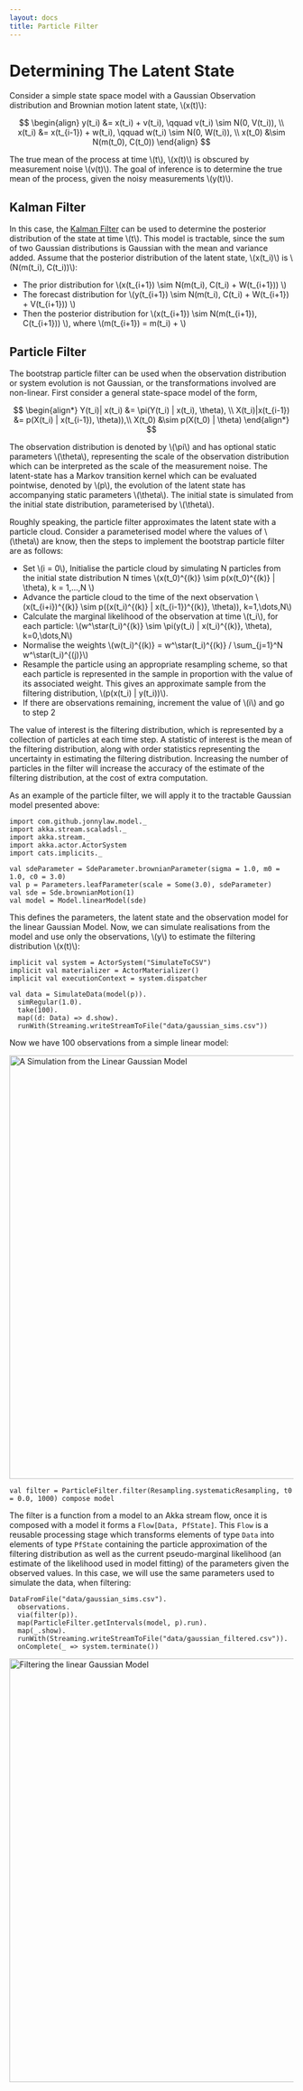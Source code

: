 ```yaml
---
layout: docs
title: Particle Filter
---
```


# Determining The Latent State

Consider a simple state space model with a Gaussian Observation distribution and Brownian motion latent state, \\(x(t)\\):

$$ \begin{align}
y(t_i) &= x(t_i) + v(t_i), \qquad v(t_i) \sim N(0, V(t_i)), \\
x(t_i) &= x(t_{i-1}) + w(t_i), \qquad w(t_i) \sim N(0, W(t_i)), \\
x(t_0) &\sim N(m(t_0), C(t_0))
\end{align} $$

The true mean of the process at time \\(t\\), \\(x(t)\\) is obscured by measurement noise \\(v(t)\\). The goal of inference is to determine the true mean of the process, given the noisy measurements \\(y(t)\\). 

## Kalman Filter

In this case, the [Kalman Filter](https://en.wikipedia.org/wiki/Kalman_filter) can be used to determine the posterior distribution of the state at time \\(t\\). This model is tractable, since the sum of two Gaussian distributions is Gaussian with the mean and variance added. Assume that the posterior distribution of the latent state, \\(x(t_i)\\) is \\(N(m(t_i), C(t_i))\\):

* The prior distribution for \\(x(t_{i+1}) \sim N(m(t_i), C(t_i) + W(t_{i+1})) \\)
* The forecast distribution for \\(y(t_{i+1}) \sim N(m(t_i), C(t_i) + W(t_{i+1}) + V(t_{i+1})) \\)
* Then the posterior distribution for \\(x(t_{i+1}) \sim N(m(t_{i+1}), C(t_{i+1})) \\), where \\(m(t_{i+1}) = m(t_i) + \\)

## Particle Filter

The bootstrap particle filter can be used when the observation distribution or system evolution is not Gaussian, or the transformations involved are non-linear. First consider a general state-space model of the form,

$$ \begin{align*}
Y(t_i)| x(t_i) &= \pi(Y(t_i) | x(t_i), \theta), \\
X(t_i)|x(t_{i-1}) &= p(X(t_i) | x(t_{i-1}), \theta)),\\
X(t_0) &\sim p(X(t_0) | \theta)
\end{align*} $$

The observation distribution is denoted by \\(\pi\\) and has optional static parameters \\(\theta\\), representing the scale of the observation distribution which can be interpreted as the scale of the measurement noise. The latent-state has a Markov transition kernel which can be evaluated pointwise, denoted by \\(p\\), the evolution of the latent state has accompanying static parameters \\(\theta\\). The initial state is simulated from the initial state distribution, parameterised by \\(\theta\\). 

Roughly speaking, the particle filter approximates the latent state with a particle cloud. Consider a parameterised model where the values of \\(\theta\\) are know, then the steps to implement the bootstrap particle filter are as follows:

* Set \\(i = 0\\), Initialise the particle cloud by simulating N particles from the initial state distribution N times \\(x(t_0)^{(k)} \sim p(x(t_0)^{(k)} | \theta), k = 1,...,N \\)
* Advance the particle cloud to the time of the next observation \\(x(t_{i+i})^{(k)} \sim p((x(t_i)^{(k)} | x(t_{i-1})^{(k)}, \theta)), k=1,\dots,N\\)
* Calculate the marginal likelihood of the observation at time \\(t_i\\), for each particle: \\(w^\star(t_i)^{(k)} \sim \pi(y(t_i) | x(t_i)^{(k)}, \theta), k=0,\dots,N\\)
* Normalise the weights \\(w(t_i)^{(k)} = w^\star(t_i)^{(k)} / \sum_{j=1}^N w^\star(t_i)^{(j)}\\)
* Resample the particle using an appropriate resampling scheme, so that each particle is represented in the sample in proportion with the value of its associated weight. This gives an approximate sample from the filtering distribution, \\(p(x(t_i) | y(t_i))\\).
* If there are observations remaining, increment the value of \\(i\\) and go to step 2

The value of interest is the filtering distribution, which is represented by a collection of particles at each time step. A statistic of interest is the mean of the filtering distribution, along with order statistics representing the uncertainty in estimating the filtering distribution. Increasing the number of particles in the filter will increase the accuracy of the estimate of the filtering distribution, at the cost of extra computation.

As an example of the particle filter, we will apply it to the tractable Gaussian model presented above:

```tut:book:silent
import com.github.jonnylaw.model._
import akka.stream.scaladsl._
import akka.stream._
import akka.actor.ActorSystem
import cats.implicits._

val sdeParameter = SdeParameter.brownianParameter(sigma = 1.0, m0 = 1.0, c0 = 3.0)
val p = Parameters.leafParameter(scale = Some(3.0), sdeParameter)
val sde = Sde.brownianMotion(1)
val model = Model.linearModel(sde)
```

This defines the parameters, the latent state and the observation model for the linear Gaussian Model. Now, we can simulate realisations from the model and use only the observations, \\(y\\) to estimate the filtering distribution \\(x(t)\\):

```tut:book:silent
implicit val system = ActorSystem("SimulateToCSV")
implicit val materializer = ActorMaterializer()
implicit val executionContext = system.dispatcher

val data = SimulateData(model(p)).
  simRegular(1.0).
  take(100).
  map((d: Data) => d.show).
  runWith(Streaming.writeStreamToFile("data/gaussian_sims.csv"))
```

Now we have 100 observations from a simple linear model:

<img src="../img/GaussianSims.png" alt="A Simulation from the Linear Gaussian Model" width="750" />

```tut:book:silent
val filter = ParticleFilter.filter(Resampling.systematicResampling, t0 = 0.0, 1000) compose model
```

The filter is a function from a model to an Akka stream flow, once it is composed with a model it forms a `Flow[Data, PfState]`. This `Flow` is a reusable processing stage which transforms elements of type `Data` into elements of type `PfState` containing the particle approximation of the filtering distribution as well as the current pseudo-marginal likelihood (an estimate of the likelihood used in model fitting) of the parameters given the observed values. In this case, we will use the same parameters used to simulate the data, when filtering:

```tut:book:silent
DataFromFile("data/gaussian_sims.csv").
  observations.
  via(filter(p)).
  map(ParticleFilter.getIntervals(model, p).run).
  map(_.show).
  runWith(Streaming.writeStreamToFile("data/gaussian_filtered.csv")).
  onComplete(_ => system.terminate())
```

<img src="../img/GaussianFiltered.png" alt="Filtering the linear Gaussian Model" width="750" />